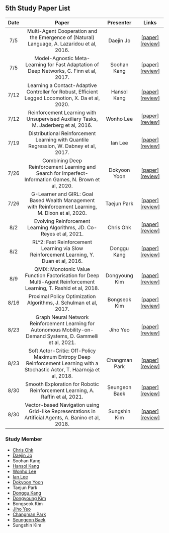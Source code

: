 ## 5th Study Paper List

Date | Paper | Presenter | Links
:---: | :---: | :---: | :---:
7/5 | Multi-Agent Cooperation and the Emergence of (Natural) Language, A. Lazaridou et al, 2016. | Daejin Jo | [[paper]](https://arxiv.org/abs/1612.07182) [[review]](./210705%20-%20Multi-Agent%20Cooperation%20and%20the%20Emergence%20of%20(Natural)%20Language%2C%20A.%20Lazaridou%20et%20al%2C%202016.pdf)
7/5 | Model-Agnostic Meta-Learning for Fast Adaptation of Deep Networks, C. Finn et al, 2017. | Soohan Kang | [[paper]](https://arxiv.org/abs/1703.03400) [[review]](./210705%20-%20Model-Agnostic%20Meta-Learning%20for%20Fast%20Adaptation%20of%20Deep%20Networks%2C%20C.%20Finn%20et%20al%2C%202017.pdf)
7/12 | Learning a Contact-Adaptive Controller for Robust, Efficient Legged Locomotion, X. Da et al, 2020. | Hansol Kang | [[paper]](https://arxiv.org/abs/2009.10019) [[review]](./210712%20-%20Learning%20a%20Contact-Adaptive%20Controller%20for%20Robust%2C%20Efficient%20Legged%20Locomotion%2C%20X.%20Da%20et%20al%2C%202020.pdf)
7/12 | Reinforcement Learning with Unsupervised Auxiliary Tasks, M. Jaderberg et al, 2016. | Wonho Lee | [[paper]](https://arxiv.org/abs/1611.05397) [[review]](./210712%20-%20Reinforcement%20Learning%20with%20Unsupervised%20Auxiliary%20Tasks%2C%20M.%20Jaderberg%20et%20al%2C%202016.pdf)
7/19 | Distributional Reinforcement Learning with Quantile Regression, W. Dabney et al, 2017. | Ian Lee | [[paper]](https://arxiv.org/abs/1710.10044) [[review]](./210719%20-%20Distributional%20Reinforcement%20Learning%20with%20Quantile%20Regression%2C%20W.%20Dabney%20et%20al%2C%202017.pdf)
7/26 | Combining Deep Reinforcement Learning and Search for Imperfect-Information Games, N. Brown et al, 2020. | Dokyoon Yoon | [[paper]](https://arxiv.org/abs/2007.13544) [[review]](./210726%20-%20Combining%20Deep%20Reinforcement%20Learning%20and%20Search%20for%20Imperfect-Information%20Games%2C%20N.%20Brown%20et%20al%2C%202020.pdf)
7/26 | G-Learner and GIRL: Goal Based Wealth Management with Reinforcement Learning, M. Dixon et al, 2020. | Taejun Park | [[paper]](https://arxiv.org/abs/2002.10990) [[review]](./210726%20-%20G-Learner%20and%20GIRL%2C%20Goal%20Based%20Wealth%20Management%20with%20Reinforcement%20Learning%2C%20M.%20Dixon%20et%20al%2C%202020.pdf)
8/2 | Evolving Reinforcement Learning Algorithms, JD. Co-Reyes et al, 2021. | Chris Ohk | [[paper]](https://arxiv.org/abs/2101.03958) [[review]](./210802%20-%20Evolving%20Reinforcement%20Learning%20Algorithms%2C%20JD.%20Co-Reyes%20et%20al%2C%202021.pdf)
8/2 | RL^2: Fast Reinforcement Learning via Slow Reinforcement Learning, Y. Duan et al, 2016. | Donggu Kang | [[paper]](https://arxiv.org/abs/1611.02779) [[review]](./210802%20-%20RL%5E2%2C%20Fast%20Reinforcement%20Learning%20via%20Slow%20Reinforcement%20Learning%2C%20Y.%20Duan%20et%20al%2C%202016.pdf)
8/9 | QMIX: Monotonic Value Function Factorisation for Deep Multi-Agent Reinforcement Learning, T. Rashid et al, 2018. | Dongyoung Kim | [[paper]](https://arxiv.org/abs/1803.11485) [[review]](./210809%20-%20QMIX%2C%20Monotonic%20Value%20Function%20Factorisation%20for%20Deep%20Multi-Agent%20Reinforcement%20Learning%2C%20T.%20Rashid%20et%20al%2C%202018.pdf)
8/16 | Proximal Policy Optimization Algorithms, J. Schulman et al, 2017. | Bongseok Kim | [[paper]](https://arxiv.org/abs/1707.06347) [[review]](./210816%20-%20Proximal%20Policy%20Optimization%20Algorithms%2C%20J.%20Schulman%20et%20al%2C%202017.pdf)
8/23 | Graph Neural Network Reinforcement Learning for Autonomous Mobility-on-Demand Systems, D. Gammelli et al, 2021. | Jiho Yeo | [[paper]](https://arxiv.org/abs/2104.11434) [[review]](./210823%20-%20Graph%20Neural%20Network%20Reinforcement%20Learning%20for%20Autonomous%20Mobility-on-Demand%20Systems%2C%20D.%20Gammelli%20et%20al%2C%202021.pdf)
8/23 | Soft Actor-Critic: Off-Policy Maximum Entropy Deep Reinforcement Learning with a Stochastic Actor, T. Haarnoja et al, 2018. | Changman Park | [[paper]](https://arxiv.org/abs/1801.01290) [[review]](./210823%20-%20Soft%20Actor-Critic%2C%20Off-Policy%20Maximum%20Entropy%20Deep%20Reinforcement%20Learning%20with%20a%20Stochastic%20Actor%2C%20T.%20Haarnoja%20et%20al%2C%202018.pdf)
8/30 | Smooth Exploration for Robotic Reinforcement Learning, A. Raffin et al, 2021. | Seungeon Baek | [[paper]](https://arxiv.org/abs/2005.05719v2) [[review]](./210830%20-%20Smooth%20Exploration%20for%20Robotic%20Reinforcement%20Learning%2C%20A.%20Raffin%20et%20al%2C%202021.pdf)
8/30 | Vector-based Navigation using Grid-like Representations in Artificial Agents, A. Banino et al, 2018. | Sungshin Kim | [[paper]](https://www.nature.com/articles/s41586-018-0102-6) [[review]](./210830%20-%20Vector-based%20Navigation%20using%20Grid-like%20Representations%20in%20Artificial%20Agents%2C%20A.%20Banino%20et%20al%2C%202018.pdf)

### Study Member

* [Chris Ohk](http://www.github.com/utilForever)
* [Daejin Jo](http://www.github.com/twidddj)
* Soohan Kang
* [Hansol Kang](http://www.github.com/OnesoulKang)
* [Wonho Lee](http://www.github.com/lee-wonho)
* [Ian Lee](http://www.github.com/rl-max)
* [Dokyoon Yoon](http://www.github.com/ERU1206)
* Taejun Park
* [Donggu Kang](http://www.github.com/HERIUN)
* [Dongyoung Kim](http://www.github.com/kingdy2002)
* Bongseok Kim
* [Jiho Yeo](http://www.github.com/jihoyeo)
* [Changman Park](http://www.github.com/andy0124)
* [Seungeon Baek](http://www.github.com/SeungeonBaek)
* Sungshin Kim
